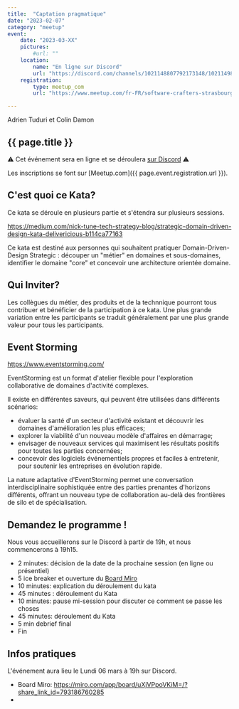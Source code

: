 ```yaml
---
title:  "Captation pragmatique"
date: "2023-02-07"
category: "meetup"
event:
    date: "2023-03-XX"
    pictures:
        #url: ""
    location:
        name: "En ligne sur Discord"
        url: "https://discord.com/channels/1021148807792173148/1021149880649003228"
    registration:
        type: meetup_com
        url: "https://www.meetup.com/fr-FR/software-crafters-strasbourg/events/TODO/"

---
```


Adrien Tuduri et Colin Damon

## {{ page.title }}

⚠️ Cet événement sera en ligne et se déroulera [sur Discord](https://discord.com/channels/1021148807792173148/1021149880649003228) ⚠️


Les inscriptions se font sur [Meetup.com]({{ page.event.registration.url }}).

## C'est quoi ce Kata?

Ce kata se déroule en plusieurs partie et s'étendra sur plusieurs sessions.

https://medium.com/nick-tune-tech-strategy-blog/strategic-domain-driven-design-kata-delivericious-b114ca77163

Ce kata est destiné aux personnes qui souhaitent pratiquer Domain-Driven-Design Strategic : découper un "métier" en domaines et sous-domaines, identifier le domaine "core" et concevoir une architecture orientée domaine.

## Qui Inviter?

Les collègues du métier, des produits et de la technnique pourront tous contribuer et bénéficier de la participation à ce kata. Une plus grande variation entre les participants se traduit généralement par une plus grande valeur pour tous les participants.

## Event Storming

https://www.eventstorming.com/

EventStorming est un format d'atelier flexible pour l'exploration collaborative de domaines d'activité complexes. 

Il existe en différentes saveurs, qui peuvent être utilisées dans différents scénarios: 

- évaluer la santé d'un secteur d'activité existant et découvrir les domaines d'amélioration les plus efficaces; 
- explorer la viabilité d'un nouveau modèle d'affaires en démarrage;
- envisager de nouveaux services qui maximisent les résultats positifs pour toutes les parties concernées;
- concevoir des logiciels événementiels propres et faciles à entretenir, pour soutenir les entreprises en évolution rapide.

La nature adaptative d'EventStorming permet une conversation interdisciplinaire sophistiquée entre des parties prenantes d'horizons différents, offrant un nouveau type de collaboration au-delà des frontières de silo et de spécialisation.

## Demandez le programme !

Nous vous accueillerons sur le Discord à partir de 19h, et nous commencerons à 19h15.

- 2 minutes: décision de la date de la prochaine session (en ligne ou présentiel)
- 5 ice breaker et ouverture du [Board Miro](https://miro.com/app/board/uXjVPpoVKiM=/?share_link_id=793186760285)
- 10 minutes: explication du déroulement du kata
- 45 minutes : déroulement du Kata
- 10 minutes: pause mi-session pour discuter ce comment se passe les choses
- 45 minutes: déroulement du Kata
- 5 min debrief final
- Fin

## Infos pratiques

L'événement aura lieu le Lundi 06 mars à 19h sur Discord.

- Board Miro: https://miro.com/app/board/uXjVPpoVKiM=/?share_link_id=793186760285
- 
